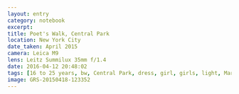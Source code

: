 ```yaml
--- 
layout: entry
category: notebook
excerpt:
title: Poet's Walk, Central Park
location: New York City
date_taken: April 2015
camera: Leica M9
lens: Leitz Summilux 35mm f/1.4
date: 2016-04-12 20:48:02
tags: [16 to 25 years, bw, Central Park, dress, girl, girls, light, Mariel Hemingway lookalike, smile, spring, sunny, white]
image: GRS-20150418-123352
---
```

